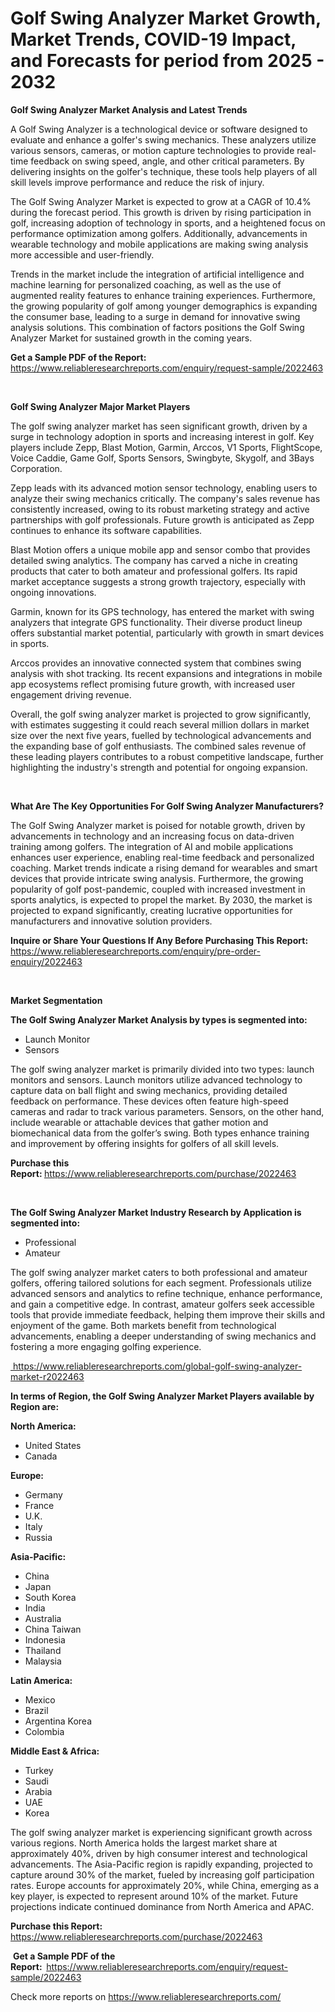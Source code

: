 <p><h1>Golf Swing Analyzer Market Growth, Market Trends, COVID-19 Impact, and Forecasts for period from 2025 - 2032</h1></p><p><strong>Golf Swing Analyzer Market Analysis and Latest Trends</strong></p>
<p><p>A Golf Swing Analyzer is a technological device or software designed to evaluate and enhance a golfer's swing mechanics. These analyzers utilize various sensors, cameras, or motion capture technologies to provide real-time feedback on swing speed, angle, and other critical parameters. By delivering insights on the golfer's technique, these tools help players of all skill levels improve performance and reduce the risk of injury.</p><p>The Golf Swing Analyzer Market is expected to grow at a CAGR of 10.4% during the forecast period. This growth is driven by rising participation in golf, increasing adoption of technology in sports, and a heightened focus on performance optimization among golfers. Additionally, advancements in wearable technology and mobile applications are making swing analysis more accessible and user-friendly. </p><p>Trends in the market include the integration of artificial intelligence and machine learning for personalized coaching, as well as the use of augmented reality features to enhance training experiences. Furthermore, the growing popularity of golf among younger demographics is expanding the consumer base, leading to a surge in demand for innovative swing analysis solutions. This combination of factors positions the Golf Swing Analyzer Market for sustained growth in the coming years.</p></p>
<p><strong>Get a Sample PDF of the Report:&nbsp;</strong> <a href="https://www.reliableresearchreports.com/enquiry/request-sample/2022463?utm_campaign=3262&utm_medium=2&utm_source=Github&utm_content=ia&utm_term=29032025&utm_id=golf-swing-analyzer">https://www.reliableresearchreports.com/enquiry/request-sample/2022463</a></p>
<p>&nbsp;</p>
<p><strong>Golf Swing Analyzer Major Market Players</strong></p>
<p><p>The golf swing analyzer market has seen significant growth, driven by a surge in technology adoption in sports and increasing interest in golf. Key players include Zepp, Blast Motion, Garmin, Arccos, V1 Sports, FlightScope, Voice Caddie, Game Golf, Sports Sensors, Swingbyte, Skygolf, and 3Bays Corporation.</p><p>Zepp leads with its advanced motion sensor technology, enabling users to analyze their swing mechanics critically. The company's sales revenue has consistently increased, owing to its robust marketing strategy and active partnerships with golf professionals. Future growth is anticipated as Zepp continues to enhance its software capabilities.</p><p>Blast Motion offers a unique mobile app and sensor combo that provides detailed swing analytics. The company has carved a niche in creating products that cater to both amateur and professional golfers. Its rapid market acceptance suggests a strong growth trajectory, especially with ongoing innovations.</p><p>Garmin, known for its GPS technology, has entered the market with swing analyzers that integrate GPS functionality. Their diverse product lineup offers substantial market potential, particularly with growth in smart devices in sports.</p><p>Arccos provides an innovative connected system that combines swing analysis with shot tracking. Its recent expansions and integrations in mobile app ecosystems reflect promising future growth, with increased user engagement driving revenue.</p><p>Overall, the golf swing analyzer market is projected to grow significantly, with estimates suggesting it could reach several million dollars in market size over the next five years, fuelled by technological advancements and the expanding base of golf enthusiasts. The combined sales revenue of these leading players contributes to a robust competitive landscape, further highlighting the industry's strength and potential for ongoing expansion.</p></p>
<p>&nbsp;</p>
<p><strong>What Are The Key Opportunities For Golf Swing Analyzer Manufacturers?</strong></p>
<p><p>The Golf Swing Analyzer market is poised for notable growth, driven by advancements in technology and an increasing focus on data-driven training among golfers. The integration of AI and mobile applications enhances user experience, enabling real-time feedback and personalized coaching. Market trends indicate a rising demand for wearables and smart devices that provide intricate swing analysis. Furthermore, the growing popularity of golf post-pandemic, coupled with increased investment in sports analytics, is expected to propel the market. By 2030, the market is projected to expand significantly, creating lucrative opportunities for manufacturers and innovative solution providers.</p></p>
<p><strong>Inquire or Share Your Questions If Any Before Purchasing This Report:</strong> <a href="https://www.reliableresearchreports.com/enquiry/pre-order-enquiry/2022463?utm_campaign=3262&utm_medium=2&utm_source=Github&utm_content=ia&utm_term=29032025&utm_id=golf-swing-analyzer">https://www.reliableresearchreports.com/enquiry/pre-order-enquiry/2022463</a></p>
<p>&nbsp;</p>
<p><strong>Market Segmentation</strong></p>
<p><strong>The Golf Swing Analyzer Market Analysis by types is segmented into:</strong></p>
<p><ul><li>Launch Monitor</li><li>Sensors</li></ul></p>
<p><p>The golf swing analyzer market is primarily divided into two types: launch monitors and sensors. Launch monitors utilize advanced technology to capture data on ball flight and swing mechanics, providing detailed feedback on performance. These devices often feature high-speed cameras and radar to track various parameters. Sensors, on the other hand, include wearable or attachable devices that gather motion and biomechanical data from the golfer’s swing. Both types enhance training and improvement by offering insights for golfers of all skill levels.</p></p>
<p><strong>Purchase this Report:&nbsp;</strong><a href="https://www.reliableresearchreports.com/purchase/2022463?utm_campaign=3262&utm_medium=2&utm_source=Github&utm_content=ia&utm_term=29032025&utm_id=golf-swing-analyzer">https://www.reliableresearchreports.com/purchase/2022463</a></p>
<p>&nbsp;</p>
<p><strong>The Golf Swing Analyzer Market Industry Research by Application is segmented into:</strong></p>
<p><ul><li>Professional</li><li>Amateur</li></ul></p>
<p><p>The golf swing analyzer market caters to both professional and amateur golfers, offering tailored solutions for each segment. Professionals utilize advanced sensors and analytics to refine technique, enhance performance, and gain a competitive edge. In contrast, amateur golfers seek accessible tools that provide immediate feedback, helping them improve their skills and enjoyment of the game. Both markets benefit from technological advancements, enabling a deeper understanding of swing mechanics and fostering a more engaging golfing experience.</p></p>
<p><a href="https://www.reliableresearchreports.com/global-golf-swing-analyzer-market-r2022463?utm_campaign=3262&utm_medium=2&utm_source=Github&utm_content=ia&utm_term=29032025&utm_id=golf-swing-analyzer">&nbsp;https://www.reliableresearchreports.com/global-golf-swing-analyzer-market-r2022463</a></p>
<p><strong>In terms of Region, the Golf Swing Analyzer Market Players available by Region are:</strong></p>
<p>
    <p> <strong> North America: </strong>
        <ul>
            <li>United States</li>
            <li>Canada</li>
        </ul>
        </p> 
    <p> <strong> Europe: </strong>
        <ul>
            <li>Germany</li>
            <li>France</li>
            <li>U.K.</li>
            <li>Italy</li>
            <li>Russia</li>
        </ul>
        </p> 
    <p> <strong> Asia-Pacific: </strong>
        <ul>
            <li>China</li>
            <li>Japan</li>
            <li>South Korea</li>
            <li>India</li>
            <li>Australia</li>
            <li>China Taiwan</li>
            <li>Indonesia</li>
            <li>Thailand</li>
            <li>Malaysia</li>
        </ul>
        </p> 
    <p> <strong> Latin America: </strong>
        <ul>
            <li>Mexico</li>
            <li>Brazil</li>
            <li>Argentina Korea</li>
            <li>Colombia</li>
        </ul>
        </p> 
    <p> <strong> Middle East & Africa: </strong>
        <ul>
            <li>Turkey</li>
            <li>Saudi</li>
            <li>Arabia</li>
            <li>UAE</li>
            <li>Korea</li>
        </ul>
    </p>
    </p>
<p><p>The golf swing analyzer market is experiencing significant growth across various regions. North America holds the largest market share at approximately 40%, driven by high consumer interest and technological advancements. The Asia-Pacific region is rapidly expanding, projected to capture around 30% of the market, fueled by increasing golf participation rates. Europe accounts for approximately 20%, while China, emerging as a key player, is expected to represent around 10% of the market. Future projections indicate continued dominance from North America and APAC.</p></p>
<p><strong>Purchase this Report: </strong><a href="https://www.reliableresearchreports.com/purchase/2022463?utm_campaign=3262&utm_medium=2&utm_source=Github&utm_content=ia&utm_term=29032025&utm_id=golf-swing-analyzer">https://www.reliableresearchreports.com/purchase/2022463</a></p>
<p>&nbsp;<strong>Get a Sample PDF of the Report:&nbsp;&nbsp;</strong><a href="https://www.reliableresearchreports.com/enquiry/request-sample/2022463?utm_campaign=3262&utm_medium=2&utm_source=Github&utm_content=ia&utm_term=29032025&utm_id=golf-swing-analyzer">https://www.reliableresearchreports.com/enquiry/request-sample/2022463</a></p>
<p><strong></strong></p>
<p>Check more reports on <a href="https://www.reliableresearchreports.com/?utm_campaign=3262&utm_medium=2&utm_source=Github&utm_content=ia&utm_term=29032025&utm_id=golf-swing-analyzer">https://www.reliableresearchreports.com/</a></p>